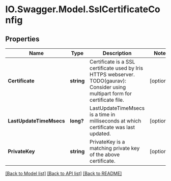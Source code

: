 # IO.Swagger.Model.SslCertificateConfig
## Properties

Name | Type | Description | Notes
------------ | ------------- | ------------- | -------------
**Certificate** | **string** | Certificate is a SSL certificate used by Iris HTTPS webserver. TODO(gaurav): Consider using multipart form for certificate file. | [optional] 
**LastUpdateTimeMsecs** | **long?** | LastUpdateTimeMsecs is a time in milliseconds at which certificate was last updated. | [optional] 
**PrivateKey** | **string** | PrivateKey is a matching private key of the above certificate. | [optional] 

[[Back to Model list]](../README.md#documentation-for-models) [[Back to API list]](../README.md#documentation-for-api-endpoints) [[Back to README]](../README.md)

